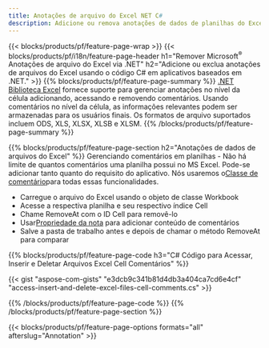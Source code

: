 ```yaml
---
title: Anotações de arquivo do Excel NET C#
description: Adicione ou remova anotações de dados de planilhas do Excel e OpenOffice com apenas algumas linhas de código C#.
---
```

{{< blocks/products/pf/feature-page-wrap >}}
{{< blocks/products/pf/i18n/feature-page-header h1="Remover Microsoft<sup>&reg;</sup> Anotações de arquivo do Excel via .NET" h2="Adicione ou exclua anotações de arquivos do Excel usando o código C# em aplicativos baseados em .NET." >}}
{{% blocks/products/pf/feature-page-summary %}}
[.NET Biblioteca Excel](/cells/pt/net/) fornece suporte para gerenciar anotações no nível da célula adicionando, acessando e removendo comentários. Usando comentários no nível da célula, as informações relevantes podem ser armazenadas para os usuários finais. Os formatos de arquivo suportados incluem ODS, XLS, XLSX, XLSB e XLSM.
{{% /blocks/products/pf/feature-page-summary %}}

{{% blocks/products/pf/feature-page-section h2="Anotações de dados de arquivos do Excel" %}}
 Gerenciando comentários em planilhas - Não há limite de quantos comentários uma planilha possui no MS Excel. Pode-se adicionar tanto quanto do requisito do aplicativo. Nós usaremos o[Classe de comentário](https://reference.aspose.com/cells/net/aspose.cells/comment)para todas essas funcionalidades.

+ Carregue o arquivo do Excel usando o objeto de classe Workbook
+ Acesse a respectiva planilha e seu respectivo índice Cell
+ Chame RemoveAt com o ID Cell para removê-lo
 + Usar[Propriedade da nota](https://reference.aspose.com/cells/net/aspose.cells/comment/properties/note) para adicionar conteúdo de comentários
+ Salve a pasta de trabalho antes e depois de chamar o método RemoveAt para comparar

{{% blocks/products/pf/feature-page-code h3="C# Código para Acessar, Inserir e Deletar Arquivos Excel Cell Comentários" %}}


{{< gist "aspose-com-gists" "e3dcb9c341b81d4db3a404ca7cd6e4cf" "access-insert-and-delete-excel-files-cell-comments.cs" >}}

{{% /blocks/products/pf/feature-page-code %}}
{{% /blocks/products/pf/feature-page-section %}}

{{< blocks/products/pf/feature-page-options formats="all" afterslug="Annotation" >}}
